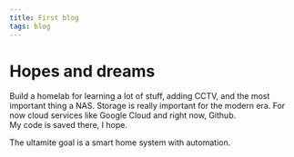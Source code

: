 ```yaml
---
title: First blog
tags: blog
---
```


# Hopes and dreams
Build a homelab for learning a lot of stuff, adding CCTV, and the most important thing a NAS.
Storage is really important for the modern era. For now cloud services like Google Cloud and right now, Github.  
My code is saved there, I hope.  

The ultamite goal is a smart home system with automation.

